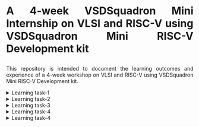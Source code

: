 # <p align="justify">A 4-week VSDSquadron Mini Internship on VLSI and RISC-V using VSDSquadron Mini RISC-V Development kit</p>

<p align="justify">This repository is intended to document the learning outcomes and experience of a 4-week workshop on VLSI and RISC-V using VSDSquadron Mini RISC-V Development kit.</p>

<details>
<summary>Learning task-1</summary>
<br>

- The first online meeting took place on <b>16<sup>th</sup> February, 2024, @ 6PM to 7PM.</b>
<br/> In this meeting the following tasks have been assigned.
1. Create a GitHub repo. Windows OS, 1TB HDD, 16GB RAM. 
2. Next Task - Allocate 8GB RAM, 100GB HDD for Oracle Virtual Machine and install [RISC-V GNU Toolchain first](https://github.com/riscv-collab/riscv-gnu-toolchain), then [install Yosys, iverilog, gtkwave](https://docs.google.com/document/d/1Z5t7xWpG_gdppLk_ZVfgKVr5hrQZISlkdwCWSjYg7p0/edit).

</details>

<details>
<summary>Learning task-2</summary>
<br>

- The second online meeting took place on <b>20<sup>th</sup> February, 2024, @ 6PM to 7PM.</b>
<br/>  In this meeting, It is assigned to identify the instruction type and exact 32-bit instruction code in the instruction type format. Upload the 32-bit pattern on GitHub. The summary is the following tasks.
1. List the types of instructions in RISC V
2. To consider the word size of the instruction code to be of size 32-bit<br>
[Click me to know the details of task-2](https://github.com/zakirhussaingit/vlsiriscv/blob/main/task2.md) 

</details>

<details>
<summary>Learning task-3</summary>
<br>

- The third online meeting took place on <b>22<sup>nd</sup> February, 2024, @ 6PM to 7PM.</b>
<br/>  In this meeting, we were introduced to RISC-V simulator and how to use it through demonstration-videos. And the same we have to reproduce through practice. <br>

[Click me to know the details of task-3](https://github.com/zakirhussaingit/vlsiriscv/blob/main/task3.md)
</details>
<details>
<summary>Learning task-4</summary>
<br>
  
[Click me to know the details of task-4](https://github.com/zakirhussaingit/vlsiriscv/blob/main/task4.md)
  
</details>


<details>
<summary>Learning task-4</summary>
<br>

[Click me to know the details of task-5](https://github.com/zakirhussaingit/vlsiriscv/blob/main/task5.md)

</details>
